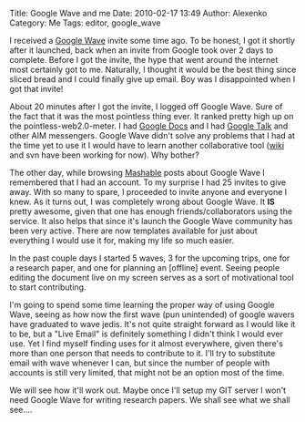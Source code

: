 Title: Google Wave and me
Date: 2010-02-17 13:49
Author: Alexenko
Category: Me
Tags: editor, google_wave

I received a [Google Wave][] invite some time ago. To be honest, I got
it shortly after it launched, back when an invite from Google took over
2 days to complete. Before I got the invite, the hype that went around
the internet most certainly got to me. Naturally, I thought it would be
the best thing since sliced bread and I could finally give up email. Boy
was I disappointed when I got that invite!

</p>

About 20 minutes after I got the invite, I logged off Google Wave. Sure
of the fact that it was the most pointless thing ever. It ranked pretty
high up on the pointless-web2.0-meter. I had [Google Docs][] and I had
[Google Talk][] and other AIM messengers. Google Wave didn't solve any
problems that I had at the time yet to use it I would have to learn
another collaborative tool ([wiki][] and svn have been working for now).
Why bother?

</p>

The other day, while browsing [Mashable][] posts about Google Wave I
remembered that I had an account. To my surprise I had 25 invites to
give away. With so many to spare, I proceeded to invite anyone and
everyone I knew. As it turns out, I was completely wrong about Google
Wave. It **IS** pretty awesome, given that one has enough
friends/collaborators using the service. It also helps that since it's
launch the Google Wave community has been very active. There are now
templates available for just about everything I would use it for, making
my life so much easier.

</p>

In the past couple days I started 5 waves, 3 for the upcoming trips, one
for a research paper, and one for planning an [offline] event. Seeing
people editing the document live on my screen serves as a sort of
motivational tool to start contributing.

</p>

I'm going to spend some time learning the proper way of using Google
Wave, seeing as how now the first wave (pun unintended) of google wavers
have graduated to wave jedis. It's not quite straight forward as I would
like it to be, but a "Live Email" is definitely something I didn't think
I would ever use. Yet I find myself finding uses for it almost
everywhere, given there's more than one person that needs to contribute
to it. I'll try to substitute email with wave whenever I can, but since
the number of people with accounts is still very limited, that might not
be an option most of the time.

</p>

We will see how it'll work out. Maybe once I'll setup my GIT server I
won't need Google Wave for writing research papers. We shall see what we
shall see....

</p>

  [Google Wave]: http://wave.google.com
  [Google Docs]: http://docs.google.com
  [Google Talk]: http://www.google.com/talk/
  [wiki]: http://cmrwiki.nsu.edu
  [Mashable]: http://www.mashable.com
